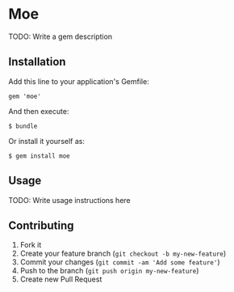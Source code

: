 # Moe

TODO: Write a gem description

## Installation

Add this line to your application's Gemfile:

    gem 'moe'

And then execute:

    $ bundle

Or install it yourself as:

    $ gem install moe

## Usage

TODO: Write usage instructions here

## Contributing

1. Fork it
2. Create your feature branch (`git checkout -b my-new-feature`)
3. Commit your changes (`git commit -am 'Add some feature'`)
4. Push to the branch (`git push origin my-new-feature`)
5. Create new Pull Request
